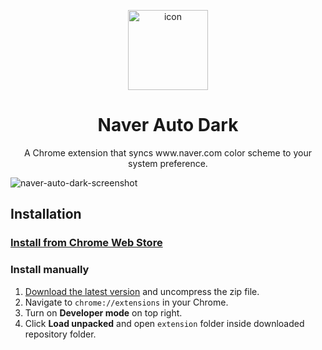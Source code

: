 <p align="center">
  <img src="https://user-images.githubusercontent.com/19797697/126931683-6afad2d7-b36b-416f-8388-bdec310c7da8.png" alt="icon" width="128" />
</p>

<h1 align="center">Naver Auto Dark</h1>
<p align="center">A Chrome extension that syncs www.naver.com color scheme to your system preference.</p>

![naver-auto-dark-screenshot](https://user-images.githubusercontent.com/19797697/126921340-59bdc8a2-dbcc-4d87-9b2e-61fb45f144e2.png)

## Installation

### [Install from Chrome Web Store](https://chrome.google.com/webstore/detail/naver-auto-dark/epeidedojkklofabbpbmbpogmojniiai)

### Install manually

1. [Download the latest version](https://github.com/jhaemin/naver-auto-dark/releases) and uncompress the zip file.
2. Navigate to `chrome://extensions` in your Chrome.
3. Turn on **Developer mode** on top right.
4. Click **Load unpacked** and open `extension` folder inside downloaded repository folder.

